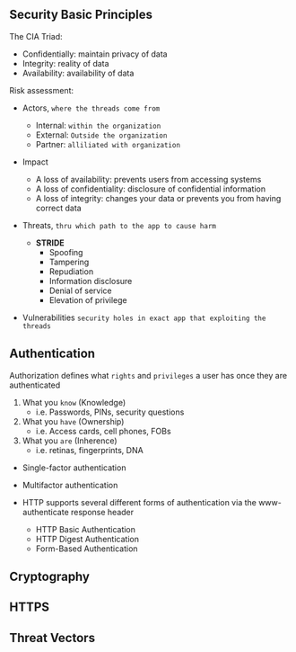 ## Security Basic Principles

The CIA Triad:
- Confidentially: maintain privacy of data
- Integrity: reality of data
- Availability: availability of data

Risk assessment:
- Actors, `where the threads come from`
    - Internal: `within the organization`
    - External: `Outside the organization`
    - Partner: `alliliated with organization`
- Impact
    - A loss of availability: prevents users from accessing systems
    - A loss of confidentiality: disclosure of confidential information
    - A loss of integrity: changes your data or prevents you from having correct data
- Threats, `thru which path to the app to cause harm`
    - **STRIDE**
        - Spoofing
        - Tampering
        - Repudiation
        - Information disclosure
        - Denial of service
        - Elevation of privilege

- Vulnerabilities `security holes in exact app that exploiting the threads`


## Authentication
Authorization defines what `rights` and `privileges` a user has once they are authenticated

1. What you `know` (Knowledge)
    - i.e. Passwords, PINs, security questions
2. What you `have` (Ownership)
    - i.e. Access cards, cell phones, FOBs
3. What you `are` (Inherence)
    - i.e. retinas, fingerprints, DNA

- Single-factor authentication
- Multifactor authentication

- HTTP supports several different forms of authentication via the www-authenticate response header
    - HTTP Basic Authentication
    - HTTP Digest Authentication
    - Form-Based Authentication

## Cryptography
## HTTPS
## Threat Vectors